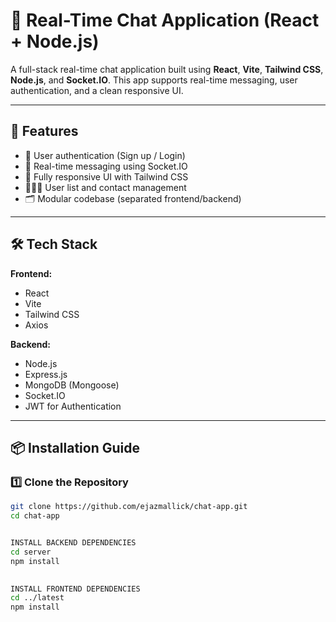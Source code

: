 # 💬 Real-Time Chat Application (React + Node.js)

A full-stack real-time chat application built using **React**, **Vite**, **Tailwind CSS**, **Node.js**, and **Socket.IO**. This app supports real-time messaging, user authentication, and a clean responsive UI.

---

## 🚀 Features

- 🔐 User authentication (Sign up / Login)
- 💬 Real-time messaging using Socket.IO
- 📱 Fully responsive UI with Tailwind CSS
- 🧑‍🤝‍🧑 User list and contact management
- 🗂️ Modular codebase (separated frontend/backend)

---

## 🛠️ Tech Stack

**Frontend:**
- React
- Vite
- Tailwind CSS
- Axios

**Backend:**
- Node.js
- Express.js
- MongoDB (Mongoose)
- Socket.IO
- JWT for Authentication

---

## 📦 Installation Guide

### 1️⃣ Clone the Repository

```bash
git clone https://github.com/ejazmallick/chat-app.git
cd chat-app


INSTALL BACKEND DEPENDENCIES
cd server
npm install
   

INSTALL FRONTEND DEPENDENCIES
cd ../latest
npm install
